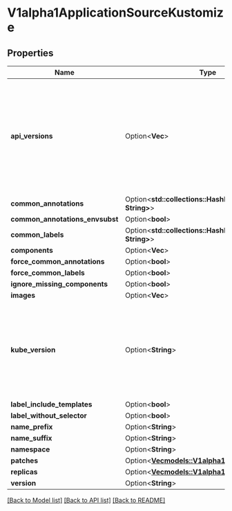 # V1alpha1ApplicationSourceKustomize

## Properties

Name | Type | Description | Notes
------------ | ------------- | ------------- | -------------
**api_versions** | Option<**Vec<String>**> | APIVersions specifies the Kubernetes resource API versions to pass to Helm when templating manifests. By default, Argo CD uses the API versions of the target cluster. The format is [group/]version/kind. | [optional]
**common_annotations** | Option<**std::collections::HashMap<String, String>**> |  | [optional]
**common_annotations_envsubst** | Option<**bool**> |  | [optional]
**common_labels** | Option<**std::collections::HashMap<String, String>**> |  | [optional]
**components** | Option<**Vec<String>**> |  | [optional]
**force_common_annotations** | Option<**bool**> |  | [optional]
**force_common_labels** | Option<**bool**> |  | [optional]
**ignore_missing_components** | Option<**bool**> |  | [optional]
**images** | Option<**Vec<String>**> |  | [optional]
**kube_version** | Option<**String**> | KubeVersion specifies the Kubernetes API version to pass to Helm when templating manifests. By default, Argo CD uses the Kubernetes version of the target cluster. | [optional]
**label_include_templates** | Option<**bool**> |  | [optional]
**label_without_selector** | Option<**bool**> |  | [optional]
**name_prefix** | Option<**String**> |  | [optional]
**name_suffix** | Option<**String**> |  | [optional]
**namespace** | Option<**String**> |  | [optional]
**patches** | Option<[**Vec<models::V1alpha1KustomizePatch>**](v1alpha1KustomizePatch.md)> |  | [optional]
**replicas** | Option<[**Vec<models::V1alpha1KustomizeReplica>**](v1alpha1KustomizeReplica.md)> |  | [optional]
**version** | Option<**String**> |  | [optional]

[[Back to Model list]](../README.md#documentation-for-models) [[Back to API list]](../README.md#documentation-for-api-endpoints) [[Back to README]](../README.md)


